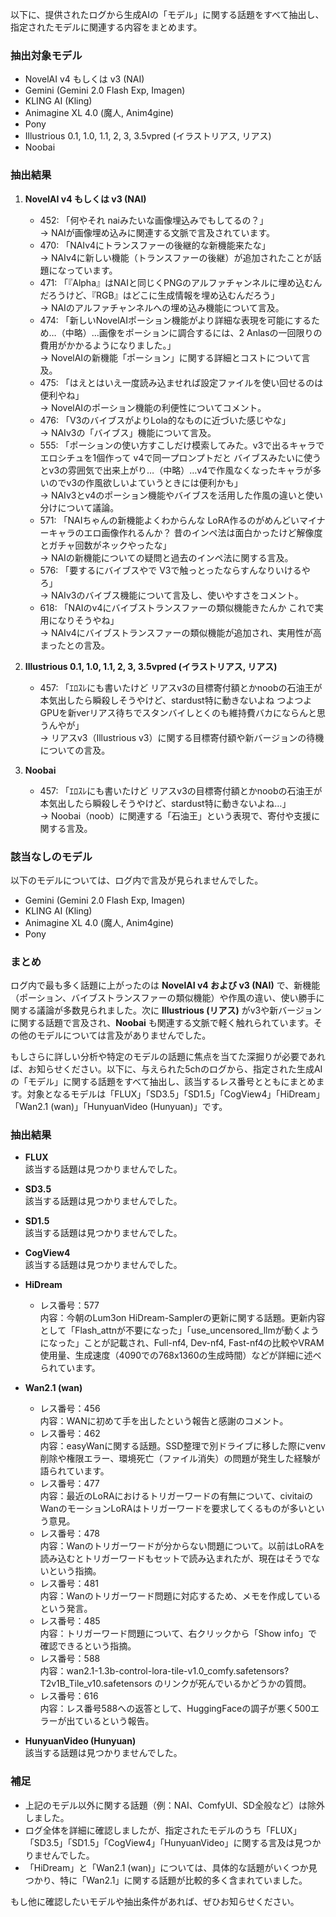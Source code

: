 以下に、提供されたログから生成AIの「モデル」に関する話題をすべて抽出し、指定されたモデルに関連する内容をまとめます。

### 抽出対象モデル
- NovelAI v4 もしくは v3 (NAI)
- Gemini (Gemini 2.0 Flash Exp, Imagen)
- KLING AI (Kling)
- Animagine XL 4.0 (魔人, Anim4gine)
- Pony
- Illustrious 0.1, 1.0, 1.1, 2, 3, 3.5vpred (イラストリアス, リアス)
- Noobai

### 抽出結果

1. **NovelAI v4 もしくは v3 (NAI)**  
   - 452: 「何やそれ naiみたいな画像埋込みでもしてるの？」  
     → NAIが画像埋め込みに関連する文脈で言及されています。
   - 470: 「NAIv4にトランスファーの後継的な新機能来たな」  
     → NAIv4に新しい機能（トランスファーの後継）が追加されたことが話題になっています。
   - 471: 「『Alpha』はNAIと同じくPNGのアルファチャンネルに埋め込むんだろうけど、『RGB』はどこに生成情報を埋め込むんだろう」  
     → NAIのアルファチャンネルへの埋め込み機能について言及。
   - 474: 「新しいNovelAIポーション機能がより詳細な表現を可能にするため…（中略）…画像をポーションに調合するには、2 Anlasの一回限りの費用がかかるようになりました。」  
     → NovelAIの新機能「ポーション」に関する詳細とコストについて言及。
   - 475: 「はえとはいえ一度読み込ませれば設定ファイルを使い回せるのは便利やね」  
     → NovelAIのポーション機能の利便性についてコメント。
   - 476: 「V3のバイブスがよりLola的なものに近づいた感じやな」  
     → NAIv3の「バイブス」機能について言及。
   - 555: 「ポーションの使い方すこしだけ模索してみた。v3で出るキャラでエロシチュを1個作って v4で同一プロンプトだと バイブスみたいに使うとv3の雰囲気で出来上がり…（中略）…v4で作風なくなったキャラが多いのでv3の作風欲しいよていうときには便利かも」  
     → NAIv3とv4のポーション機能やバイブスを活用した作風の違いと使い分けについて議論。
   - 571: 「NAIちゃんの新機能よくわからんな LoRA作るのがめんどいマイナーキャラのエロ画像作れるんか？ 昔のインペ法は面白かったけど解像度とガチャ回数がネックやったな」  
     → NAIの新機能についての疑問と過去のインペ法に関する言及。
   - 576: 「要するにバイブスやで V3で触っとったならすんなりいけるやろ」  
     → NAIv3のバイブス機能について言及し、使いやすさをコメント。
   - 618: 「NAIのv4にバイブストランスファーの類似機能きたんか これで実用になりそうやね」  
     → NAIv4にバイブストランスファーの類似機能が追加され、実用性が高まったとの言及。

2. **Illustrious 0.1, 1.0, 1.1, 2, 3, 3.5vpred (イラストリアス, リアス)**  
   - 457: 「ｴﾛｽﾚにも書いたけど リアスv3の目標寄付額とかnoobの石油王が本気出したら瞬殺しそうやけど、stardust特に動きないよね つよつよGPUを新verリアス待ちでスタンバイしとくのも維持費バカにならんと思うんやが」  
     → リアスv3（Illustrious v3）に関する目標寄付額や新バージョンの待機についての言及。

3. **Noobai**  
   - 457: 「ｴﾛｽﾚにも書いたけど リアスv3の目標寄付額とかnoobの石油王が本気出したら瞬殺しそうやけど、stardust特に動きないよね…」  
     → Noobai（noob）に関連する「石油王」という表現で、寄付や支援に関する言及。

### 該当なしのモデル
以下のモデルについては、ログ内で言及が見られませんでした。
- Gemini (Gemini 2.0 Flash Exp, Imagen)
- KLING AI (Kling)
- Animagine XL 4.0 (魔人, Anim4gine)
- Pony

### まとめ
ログ内で最も多く話題に上がったのは **NovelAI v4 および v3 (NAI)** で、新機能（ポーション、バイブストランスファーの類似機能）や作風の違い、使い勝手に関する議論が多数見られました。次に **Illustrious (リアス)** がv3や新バージョンに関する話題で言及され、**Noobai** も関連する文脈で軽く触れられています。その他のモデルについては言及がありませんでした。

もしさらに詳しい分析や特定のモデルの話題に焦点を当てた深掘りが必要であれば、お知らせください。以下に、与えられた5chのログから、指定された生成AIの「モデル」に関する話題をすべて抽出し、該当するレス番号とともにまとめます。対象となるモデルは「FLUX」「SD3.5」「SD1.5」「CogView4」「HiDream」「Wan2.1 (wan)」「HunyuanVideo (Hunyuan)」です。

### 抽出結果

- **FLUX**  
  該当する話題は見つかりませんでした。

- **SD3.5**  
  該当する話題は見つかりませんでした。

- **SD1.5**  
  該当する話題は見つかりませんでした。

- **CogView4**  
  該当する話題は見つかりませんでした。

- **HiDream**  
  - レス番号：577  
    内容：今朝のLum3on HiDream-Samplerの更新に関する話題。更新内容として「Flash_attnが不要になった」「use_uncensored_llmが動くようになった」ことが記載され、Full-nf4, Dev-nf4, Fast-nf4の比較やVRAM使用量、生成速度（4090での768x1360の生成時間）などが詳細に述べられています。

- **Wan2.1 (wan)**  
  - レス番号：456  
    内容：WANに初めて手を出したという報告と感謝のコメント。
  - レス番号：462  
    内容：easyWanに関する話題。SSD整理で別ドライブに移した際にvenv削除や権限エラー、環境死亡（ファイル消失）の問題が発生した経験が語られています。
  - レス番号：477  
    内容：最近のLoRAにおけるトリガーワードの有無について、civitaiのWanのモーションLoRAはトリガーワードを要求してくるものが多いという意見。
  - レス番号：478  
    内容：Wanのトリガーワードが分からない問題について。以前はLoRAを読み込むとトリガーワードもセットで読み込まれたが、現在はそうでないという指摘。
  - レス番号：481  
    内容：Wanのトリガーワード問題に対応するため、メモを作成しているという発言。
  - レス番号：485  
    内容：トリガーワード問題について、右クリックから「Show info」で確認できるという指摘。
  - レス番号：588  
    内容：wan2.1-1.3b-control-lora-tile-v1.0_comfy.safetensors?T2v1B_Tile_v10.safetensors のリンクが死んでいるかどうかの質問。
  - レス番号：616  
    内容：レス番号588への返答として、HuggingFaceの調子が悪く500エラーが出ているという報告。

- **HunyuanVideo (Hunyuan)**  
  該当する話題は見つかりませんでした。

### 補足
- 上記のモデル以外に関する話題（例：NAI、ComfyUI、SD全般など）は除外しました。
- ログ全体を詳細に確認しましたが、指定されたモデルのうち「FLUX」「SD3.5」「SD1.5」「CogView4」「HunyuanVideo」に関する言及は見つかりませんでした。
- 「HiDream」と「Wan2.1 (wan)」については、具体的な話題がいくつか見つかり、特に「Wan2.1」に関する話題が比較的多く含まれていました。

もし他に確認したいモデルや抽出条件があれば、ぜひお知らせください。